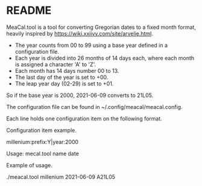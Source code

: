 # README

MeaCal.tool is a tool for converting Gregorian dates to a fixed month format, heavily inspired by https://wiki.xxiivv.com/site/arvelie.html. 

- The year counts from 00 to 99 using a base year defined in a configuration file.
- Each year is divided into 26 months of 14 days each, where each month is assigned a character 'A' to 'Z'. 
- Each month has 14 days number 00 to 13. 
- The last day of the year is set to +00.
- The leap year day (02-29) is set to +01.

So if the base year is 2000, 2021-06-09 converts to 21L05.

The configuration file can be found in ~/.config/meacal/meacal.config.

Each line holds one configuration item on the following format. 

[name]:prefix:[prefix]|year:[base_year]

Configuration item example.

millenium:prefix:Y|year:2000

Usage: mecal.tool name date

Example of usage.

./meacal.tool millenium 2021-06-09
A21L05

